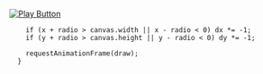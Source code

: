 [![Play Button](inicio.png)](ruta-a-tu-juego-o-archivo)
    
        if (x + radio > canvas.width || x - radio < 0) dx *= -1;
        if (y + radio > canvas.height || y - radio < 0) dy *= -1;

        requestAnimationFrame(draw);
      }
